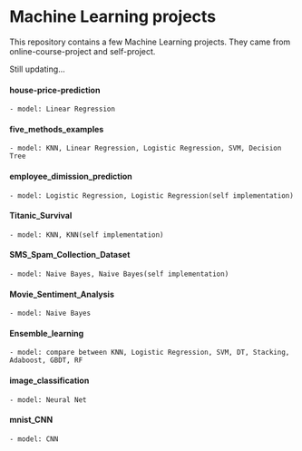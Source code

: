 # Machine Learning projects
This repository contains a few Machine Learning projects. They came from online-course-project and self-project.

Still updating...


#### house-price-prediction
	- model: Linear Regression
                
#### five_methods_examples
	- model: KNN, Linear Regression, Logistic Regression, SVM, Decision Tree
                
#### employee_dimission_prediction
	- model: Logistic Regression, Logistic Regression(self implementation)
                
#### Titanic_Survival
	- model: KNN, KNN(self implementation)
                
#### SMS_Spam_Collection_Dataset
	- model: Naive Bayes, Naive Bayes(self implementation)
                
#### Movie_Sentiment_Analysis
	- model: Naive Bayes
                
#### Ensemble_learning
	- model: compare between KNN, Logistic Regression, SVM, DT, Stacking, Adaboost, GBDT, RF

#### image_classification
	- model: Neural Net
		
#### mnist_CNN
	- model: CNN
